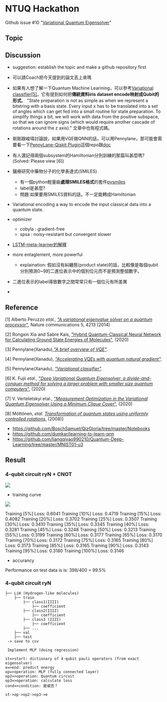 # NTUQ Hackathon
Github issue #10 "[Variational Quantum Eigensolver](https://github.com/qiskit-community/qiskit-hackathon-taiwan-20/issues/10)"

## Topic

## Discussion

* suggestion: establish the topic and make a github repository first

* 可以請Coach把今天提到的論文丟上來嗎

* 如果有人想了解一下Quantum Machine Learining，可以參考[Variational classifier[5]](https://pennylane.ai/qml/demos/tutorial_variational_classifier.html)，它有提到如何把**傳統資料iris dataset encode映射成Qubit的形式**。
"State preparation is not as simple as when we represent a bitstring with a basis state. Every input x has to be translated into a set of angles which can get fed into a small routine for state preparation. To simplify things a bit, we will work with data from the positive subspace, so that we can ignore signs (which would require another cascade of rotations around the z axis)."
文章中也有程式碼。

* 剛剛跟峻瑋討論說，如果用VQE做QNN的話，可以用Pennylane，那可能會需要看一下[PennyLane-Qiskit Plugin](https://github.com/PennyLaneAI/pennylane-qiskit)這個repo跟[doc](https://pennylaneqiskit.readthedocs.io/en/latest/)

* 有人還記得兩個subsystem的Hamiltonian分別訓練的那篇叫甚麼嗎? (Solved: Please view [6])

* 醫療研究中藥物分子的化學表達式(SMILES)
    * 有一個python輕量級**處理SMILES格式**的套件[pysmiles](https://pypi.org/project/pysmiles/)
    * label是甚麼?
    * 問題:如果要用SMILES資料的話，不一定能轉成Hamiltonian

* Variational encoding a way to encode the input classical data into a quantum state.


* optimizer
    * cobyla : gradient-free
    * spsa : noisy-resistant but convergent slower
* [LSTM-meta-learner的解釋](https://wei-tianhao.github.io/blog/2019/09/17/meta-learning.html) 
    
* more entaglement, more powerful
    * explaination: 假如沒有糾纏態(product state)的話，比較像是每個qubit分別預測0~9的二進位表示中的個別位元而不是預測整個數字。
* 二進位表示的label導致數字之間常常只有一個位元有所差異
* 
## Reference


[1] Alberto Peruzzo *etal.*, [*"A variational eigenvalue solver on a quantum processor"*](https://arxiv.org/pdf/1304.3061.pdf),  Nature communications 5, 4213 (2014)

[2] Rongxin Xia and Sabre Kais, ["Hybrid Quantum-Classical Neural Network for Calculating Ground State Energies of Molecules"](https://www.mdpi.com/1099-4300/22/8/828/htm), (2020)

[3] Pennylane(Xanadu),[*"A brief overview of VQE"*](https://pennylane.ai/qml/demos/tutorial_vqe.html).

[4] Pennylane(Xanadu), [*"Accelerating VQEs with quantum natural gradient"*](https://pennylane.ai/qml/demos/tutorial_vqe_qng.html).

[5] Pennylane(Xanadu), [*"Variational classifier"*](https://pennylane.ai/qml/demos/tutorial_variational_classifier.html).

[6] K. Fujii *etal.*, ["*Deep Variational Quantum Eigensolver: a divide-and-conquer method for solving a larger problem with smaller size quantum computers*"](https://arxiv.org/pdf/2007.10917.pdf), (2020)

[7] V. Verteletskyi etal., ["*Measurement Optimization in the Variational Quantum Eigensolver Using a Minimum Clique Cover*"](https://arxiv.org/pdf/1912.06184.pdf), (2020)

[8] Möttönen, *etal.* [*Transformation of quantum states using uniformly controlled rotations*](https://arxiv.org/pdf/quant-ph/0407010.pdf), (2008)]

* https://github.com/BoschSamuel/QizGloria/tree/master/Notebooks
* https://github.com/dumkar/learning-to-learn-qnn
* https://github.com/liangqiyao990210/Quantum-Deep-Learning/tree/master/MNIST01-u3

## Result

### 4-qubit circuit ryN + CNOT

![](https://i.imgur.com/xSsDItd.png)

* training curve

![](https://i.imgur.com/C10onv1.png)

Training [5%]	Loss: 0.6041
Training [10%]	Loss: 0.4719
Training [15%]	Loss: 0.4082
Training [20%]	Loss: 0.3702
Training [25%]	Loss: 0.3507
Training [30%]	Loss: 0.3410
Training [35%]	Loss: 0.3345
Training [40%]	Loss: 0.3281
Training [45%]	Loss: 0.3248
Training [50%]	Loss: 0.3213
Training [55%]	Loss: 0.3199
Training [60%]	Loss: 0.3177
Training [65%]	Loss: 0.3170
Training [70%]	Loss: 0.3172
Training [75%]	Loss: 0.3165
Training [80%]	Loss: 0.3173
Training [85%]	Loss: 0.3165
Training [90%]	Loss: 0.3143
Training [95%]	Loss: 0.3180
Training [100%]	Loss: 0.3146

* accurancy

Performance on test data is is: 398/400 = 99.5%


### 4-qubit circuit ryN



```
├── LiH (Hydrogen-like molecules)
    ├── train
        ├── class1(IIII)
            ├── coefficient
        ├── class2(IIIZ)
            ├── coefficient
        ├── class3 (IIZI)
            ├── coefficient
        ├── ...
    ├── val
    ├── test
 -> save to csv
 
 Implement MLP (doing regression)

```
```flow
st=>start: dictionary of 4-qubit pauli operators (from exact eigensolver)
e=>end: predict energy
op=>operation: MLP (fully connected layer)
op2=>operation: Quantum circuit
op3=>operation: calculate loss
cond=>condition: 是或否？

st->op->op2->op3->e
```
